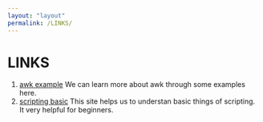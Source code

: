 ```yaml
---
layout: "layout"
permalink: /LINKS/
---
```


# LINKS

1. [awk example](hhttps://likegeeks.com/awk-command/)
We can learn more about awk through some examples here.
2. [scripting basic](https://www.belajarlinux.org/membuat-bash-script-linux/)
This site helps us to understan basic things of scripting. It very helpful
for beginners.
